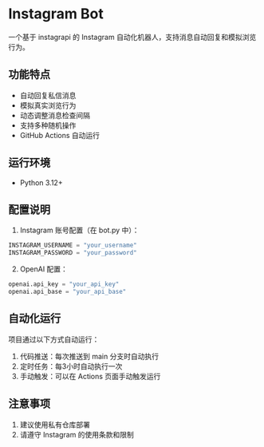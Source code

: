 # Instagram Bot

一个基于 instagrapi 的 Instagram 自动化机器人，支持消息自动回复和模拟浏览行为。

## 功能特点

- 自动回复私信消息
- 模拟真实浏览行为
- 动态调整消息检查间隔
- 支持多种随机操作
- GitHub Actions 自动运行

## 运行环境

- Python 3.12+

## 配置说明

1. Instagram 账号配置（在 bot.py 中）：
```python
INSTAGRAM_USERNAME = "your_username"
INSTAGRAM_PASSWORD = "your_password"
```

2. OpenAI 配置：
```python
openai.api_key = "your_api_key"
openai.api_base = "your_api_base"
```

## 自动化运行

项目通过以下方式自动运行：
1. 代码推送：每次推送到 main 分支时自动执行
2. 定时任务：每3小时自动执行一次
3. 手动触发：可以在 Actions 页面手动触发运行

## 注意事项

1. 建议使用私有仓库部署
2. 请遵守 Instagram 的使用条款和限制 